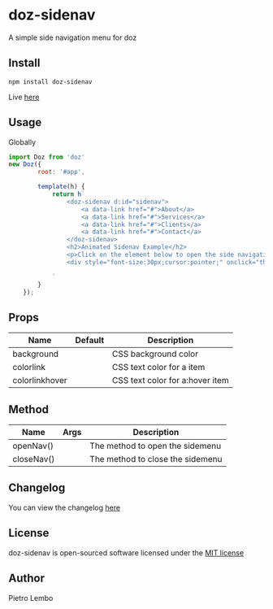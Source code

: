# doz-sidenav
A simple side navigation menu for doz

## Install
```
npm install doz-sidenav
```

Live <a href="https://dozjs-cmp.github.io/doz-sidenav/dist/index.html">here</a>


## Usage

Globally
```javascript
import Doz from 'doz'
new Doz({
        root: '#app',

        template(h) {
            return h`
                <doz-sidenav d:id="sidenav">
                    <a data-link href="#">About</a>
                    <a data-link href="#">Services</a>
                    <a data-link href="#">Clients</a>
                    <a data-link href="#">Contact</a>
                </doz-sidenav>
                <h2>Animated Sidenav Example</h2>
                <p>Click on the element below to open the side navigation menu.</p>
                <div style="font-size:30px;cursor:pointer;" onclick="this.getComponentById('sidenav').openNav()"><i class="fas fa-bars"></i> Open</div>

            `
        }
    });

```

## Props
| Name | Default | Description |
| ---- | ------- | ----------- |
|background| |CSS background color|
|colorlink| |CSS text color for a item|
|colorlinkhover| |CSS text color for a:hover item|


## Method
| Name | Args | Description |
| ---- | ------- | ----------- |
|openNav()| |The method to open the sidemenu|
|closeNav()| |The method to close the sidemenu|


## Changelog
You can view the changelog <a target="_blank" href="https://github.com/dozjs-cmp/doz-sidenav/blob/master/CHANGELOG.md">here</a>

## License
doz-sidenav is open-sourced software licensed under the <a target="_blank" href="http://opensource.org/licenses/MIT">MIT license</a>

## Author
Pietro Lembo